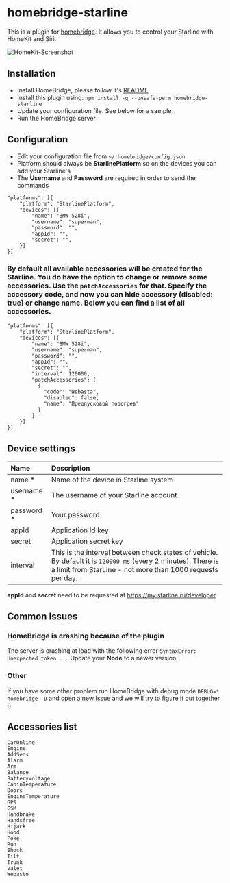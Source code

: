 # homebridge-starline
This is a plugin for [homebridge](https://github.com/nfarina/homebridge). It allows you to control your Starline with HomeKit and Siri.

![HomeKit-Screenshot](https://raw.githubusercontent.com/abdusalamov/homebridge-starline/master/screenshotes/img1.png)

## Installation
- Install HomeBridge, please follow it's [README](https://github.com/nfarina/homebridge/blob/master/README.md)
- Install this plugin using: `npm install -g --unsafe-perm homebridge-starline`
- Update your configuration file. See below for a sample.
- Run the HomeBridge server


## Configuration
- Edit your configuration file from `~/.homebridge/config.json`
- Platform should always be **StarlinePlatform** so on the devices you can add your Starline's
- The **Username** and **Password** are required in order to send the commands

```
"platforms": [{
    "platform": "StarlinePlatform",
    "devices": [{
        "name": "BMW 528i",
        "username": "superman",
        "password": "",
        "appId": "",
        "secret": "",
    }]
}]
```

### By default all available accessories will be created for the Starline. You do have the option to change or remove some accessories. Use the `patchAccessories` for that. Specify the accessory code, and now you can hide accessory (disabled: true) or change name. Below you can find a list of all accessories.

```
"platforms": [{
    "platform": "StarlinePlatform",
    "devices": [{
        "name": "BMW 528i",
        "username": "superman",
        "password": "",
        "appId": "",
        "secret": "",
        "interval": 120000,
        "patchAccessories": [
          {
            "code": "Webasta",
            "disabled": false,
            "name": "Предпусковой подогрев"
          }
        ]
    }]
}]
```

## Device settings

| Name       | Description                                                                                                                                                                 |
|:-----------|:----------------------------------------------------------------------------------------------------------------------------------------------------------------------------|
| name *     | Name of the device in Starline system                                                                                                                                       |
| username * | The username of your Starline account                                                                                                                                       |
| password * | Your password                                                                                                                                                               |
| appId      | Application Id key                                                                                                                                                          |
| secret     | Application secret key                                                                                                                                                      |
| interval   | This is the interval between check states of vehicle. By default it is `120000 ms` (every 2 minutes). There is a limit from StarLine - not more than 1000 requests per day. |

**appId** and **secret** need to be requested at https://my.starline.ru/developer

## Common Issues

### HomeBridge is crashing because of the plugin
The server is crashing at load with the following error `SyntaxError: Unexpected token ...`
Update your **Node** to a newer version.

### Other
If you have some other problem run HomeBridge with debug mode `DEBUG=* homebridge -D` and [open a new Issue](https://github.com/abdusalamov/homebridge-starline/issues/new) and we will try to figure it out together :)

## Accessories list
```
CarOnline
Engine
AddSens
Alarm
Arm
Balance
BatteryVoltage
CabinTemperature
Doors
EngineTemperature
GPS
GSM
Handbrake
Handsfree
Hijack
Hood
Poke
Run
Shock
Tilt
Trunk
Valet
Webasto
```

